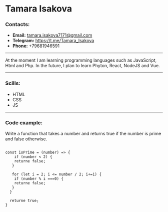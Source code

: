 # Tamara Isakova

### Contacts:
- **Email:** tamara.isakova7171@gmail.com
- **Telegram:** https://t.me/Tamara_Isakova
- **Phone:** +79681946591



*********



At the moment I am learning programming languages ​​such as JavaScript, Html and Php. 
In the future, I plan to learn Phyton, React, NodeJS and Vue.



*********



### Scills:
- HTML
- CSS
- JS



*********



### Code example:

Write a function that takes a number and returns true if the number is prime and false otherwise.



```

const isPrime = (number) => {
	if (number < 2) {
	returne false;
   }
   
   for (let i = 2; i <= number / 2; i+=1) {
	if (number % i ===0) {
	returne false;
   }
  }
  
  returne true;
}

```